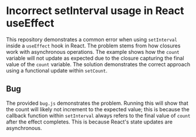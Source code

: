 # Incorrect setInterval usage in React useEffect

This repository demonstrates a common error when using `setInterval` inside a `useEffect` hook in React.  The problem stems from how closures work with asynchronous operations.  The example shows how the `count` variable will not update as expected due to the closure capturing the final value of the `count` variable. The solution demonstrates the correct approach using a functional update within `setCount`.

## Bug
The provided `bug.js` demonstrates the problem.  Running this will show that the count will likely not increment to the expected value; this is because the callback function within `setInterval` always refers to the final value of `count` after the effect completes.  This is because React's state updates are asynchronous.